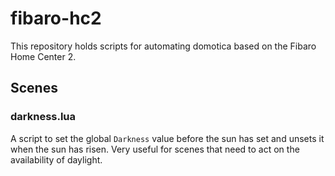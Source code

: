 fibaro-hc2
==========

This repository holds scripts for automating domotica based on the Fibaro Home Center 2.

Scenes
------------

### darkness.lua
A script to set the global `Darkness` value before the sun has set and unsets it when the sun has risen. Very useful for scenes that need to act on the availability of daylight.

